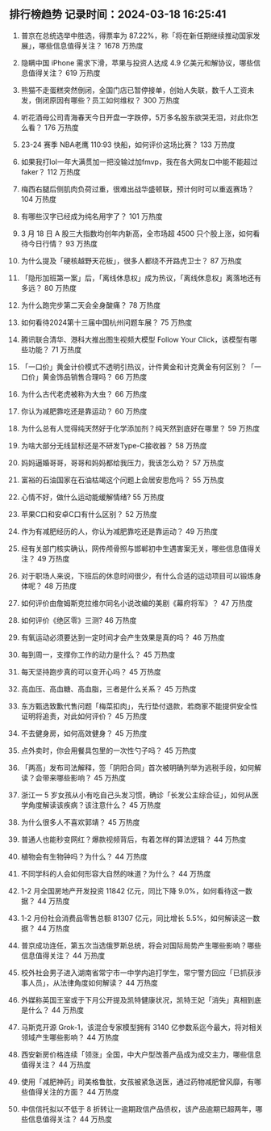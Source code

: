 
## 排行榜趋势 记录时间：2024-03-18 16:25:41
  
  1. 普京在总统选举中胜选，得票率为 87.22%，称「将在新任期继续推动国家发展」，哪些信息值得关注？ 1678 万热度
    
  2. 隐瞒中国 iPhone 需求下滑，苹果与投资人达成 4.9 亿美元和解协议，哪些信息值得关注？ 619 万热度
    
  3. 熊猫不走蛋糕突然倒闭，全国门店已暂停接单，创始人失联，数千人工资未发，倒闭原因有哪些？员工如何维权？ 300 万热度
    
  4. 听花酒母公司青海春天今日开盘一字跌停，5万多名股东欲哭无泪，对此你怎么看？ 176 万热度
    
  5. 23-24 赛季 NBA老鹰 110:93 快船，如何评价这场比赛？ 133 万热度
    
  6. 如果我打lol一年大满贯加一把没输过加fmvp，我在各大网友口中能不能超过faker？ 112 万热度
    
  7. 梅西右腿后侧肌肉负荷过重，很难出战华盛顿联，预计何时可以重返赛场？ 104 万热度
    
  8. 有哪些汉字已经成为纯名用字了？ 101 万热度
    
  9. 3 月 18 日 A 股三大指数均创年内新高，全市场超 4500 只个股上涨，如何看待今日行情？ 93 万热度
    
  10. 为什么提及「硬核越野天花板」，很多人都绕不开路虎卫士？ 87 万热度
    
  11. 「隐形加班第一案」后，「离线休息权」成为热议，「离线休息权」离落地还有多远？ 80 万热度
    
  12. 为什么跑完步第二天会全身酸痛？ 78 万热度
    
  13. 如何看待2024第十三届中国杭州问题车展？ 75 万热度
    
  14. 腾讯联合清华、港科大推出图生视频大模型 Follow Your Click，该模型有哪些功能？ 71 万热度
    
  15. 「一口价」黄金计价模式不透明引热议，计件黄金和计克黄金有何区别？「一口价」黄金饰品销售合理吗？ 66 万热度
    
  16. 为什么古代老虎被称为大虫？ 66 万热度
    
  17. 你认为减肥靠吃还是靠运动？ 60 万热度
    
  18. 为什么总有人觉得纯天然好于化学添加剂？纯天然到底好在哪里？ 59 万热度
    
  19. 为啥大部分无线鼠标还是不研发Type-C接收器？ 58 万热度
    
  20. 妈妈逼婚哥哥，哥哥和妈妈都给我压力，我该怎么劝？ 57 万热度
    
  21. 富裕的石油国家在石油枯竭这个问题上会居安思危吗？ 55 万热度
    
  22. 心情不好，做什么运动能缓解情绪? 55 万热度
    
  23. 苹果C口和安卓C口有什么区别？ 52 万热度
    
  24. 作为有减肥经历的人，你认为减肥靠吃还是靠运动？ 49 万热度
    
  25. 经有关部门核实确认，网传颅骨照与邯郸初中生遇害案无关，哪些信息值得关注？ 49 万热度
    
  26. 对于职场人来说，下班后的休息时间很少，有什么合适的运动项目可以锻炼身体呢？ 48 万热度
    
  27. 如何评价由詹姆斯克拉维尔同名小说改编的美剧《幕府将军》？ 47 万热度
    
  28. 如何评价《绝区零》三测? 46 万热度
    
  29. 有氧运动必须要达到一定时间才会产生效果是真的吗？ 46 万热度
    
  30. 每到周一，支撑你工作的动力是什么？ 45 万热度
    
  31. 每天坚持跑步真的可以变开心吗？ 45 万热度
    
  32. 高血压、高血糖、高血脂，三者是什么关系？ 45 万热度
    
  33. 东方甄选致歉代售问题「梅菜扣肉」，先行垫付退款，若商家不能提供安全性证明将追责，对此如何评价？ 45 万热度
    
  34. 不去健身房，如何高效健身？ 45 万热度
    
  35. 点外卖时，你会用餐具包里的一次性勺子吗？ 45 万热度
    
  36. 「两高」发布司法解释，签「阴阳合同」首次被明确列举为逃税手段，如何解读？会带来哪些影响？ 45 万热度
    
  37. 浙江一 5 岁女孩从小有吃自己头发习惯，确诊「长发公主综合征」，如何从医学角度解读该疾病？该注意什么？ 45 万热度
    
  38. 为什么很多人不喜欢郭靖？ 45 万热度
    
  39. 普通人也能秒变网红？爆款视频背后，有着怎样的算法逻辑？ 44 万热度
    
  40. 植物会有生物钟吗？为什么？ 44 万热度
    
  41. 不同学科的人会如何形容大自然的味道？为什么？ 44 万热度
    
  42. 1-2 月全国房地产开发投资 11842 亿元，同比下降 9.0%，如何看待这一数据？ 44 万热度
    
  43. 1-2 月份社会消费品零售总额 81307 亿元，同比增长 5.5%，如何解读这一数据？ 44 万热度
    
  44. 普京成功连任，第五次当选俄罗斯总统，将会对国际局势产生哪些影响？哪些信息值得关注？ 44 万热度
    
  45. 校外社会男子进入湖南省常宁市一中学内追打学生，常宁警方回应「已抓获涉事人员」，从法律角度如何解读？ 44 万热度
    
  46. 外媒称英国王室或于下月公开提及凯特健康状况，凯特王妃「消失」真相到底是什么？ 44 万热度
    
  47. 马斯克开源 Grok-1，该混合专家模型拥有 3140 亿参数系迄今最大，将对相关领域产生哪些影响？ 44 万热度
    
  48. 西安新房价格连续「领涨」全国，中大户型改善产品成为成交主力，哪些信息值得关注？ 44 万热度
    
  49. 使用「减肥神药」司美格鲁肽，女孩被紧急送医，通过药物减肥曾风靡，有哪些值得关注的方面？ 44 万热度
    
  50. 中信信托拟以不低于 8 折转让一逾期政信产品债权，该产品逾期已超两年，哪些信息值得关注？ 44 万热度
    